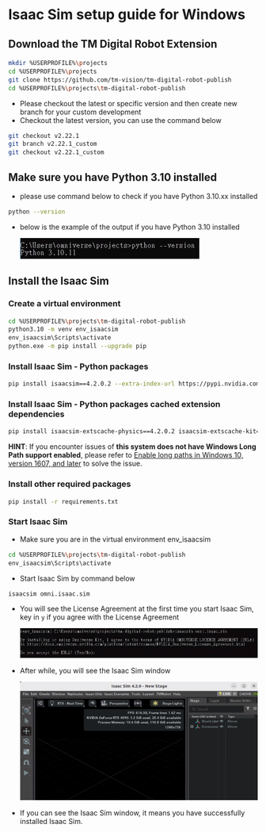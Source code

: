 # Isaac Sim setup guide for Windows

## Download the TM Digital Robot Extension

```bash
mkdir %USERPROFILE%\projects
cd %USERPROFILE%\projects
git clone https://github.com/tm-vision/tm-digital-robot-publish
cd %USERPROFILE%\projects\tm-digital-robot-publish
```

-   Please checkout the latest or specific version and then create new branch for your custom development
-   Checkout the latest version, you can use the command below

```bash
git checkout v2.22.1
git branch v2.22.1_custom
git checkout v2.22.1_custom
```

## Make sure you have Python 3.10 installed

-   please use command below to check if you have Python 3.10.xx installed

```bash
python --version
```

-   below is the example of the output if you have Python 3.10 installed

    ![](images/20241211154822.png)

## Install the Isaac Sim

### Create a virtual environment

```bash
cd %USERPROFILE%\projects\tm-digital-robot-publish
python3.10 -m venv env_isaacsim
env_isaacsim\Scripts\activate
python.exe -m pip install --upgrade pip
```

### Install Isaac Sim - Python packages

```bash
pip install isaacsim==4.2.0.2 --extra-index-url https://pypi.nvidia.com
```

### Install Isaac Sim - Python packages cached extension dependencies

```bash
pip install isaacsim-extscache-physics==4.2.0.2 isaacsim-extscache-kit==4.2.0.2 isaacsim-extscache-kit-sdk==4.2.0.2 --extra-index-url https://pypi.nvidia.com
```

**HINT**: If you encounter issues of **this system does not have Windows Long Path support enabled**, please refer to [Enable long paths in Windows 10, version 1607, and later](https://learn.microsoft.com/en-us/windows/win32/fileio/maximum-file-path-limitation?tabs=powershell#enable-long-paths-in-windows-10-version-1607-and-later) to solve the issue.

### Install other required packages

```bash
pip install -r requirements.txt
```

### Start Isaac Sim

-   Make sure you are in the virtual environment env_isaacsim

```bash
cd %USERPROFILE%\projects\tm-digital-robot-publish
env_isaacsim\Scripts\activate
```

-   Start Isaac Sim by command below

```bash
isaacsim omni.isaac.sim
```

-   You will see the License Agreement at the first time you start Isaac Sim, key in `y` if you agree with the License Agreement

    ![](images/20241211160639.png)

-   After while, you will see the Isaac Sim window

    ![](images/20241211113858.png)

-   If you can see the Isaac Sim window, it means you have successfully installed Isaac Sim.
